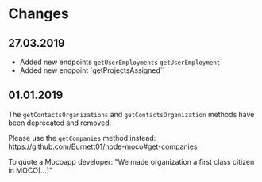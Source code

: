 # Changes

## 27.03.2019

+ Added new endpoints `getUserEmployments` `getUserEmployment`
+ Added new endpoint `getProjectsAssigned``

## 01.01.2019

The ``getContactsOrganizations`` and ``getContactsOrganization`` methods have been deprecated and removed.

Please use the ``getCompanies`` method instead: https://github.com/Burnett01/node-moco#get-companies

To quote a Mocoapp developer: "We made organization a first class citizen in MOCO[...]"

